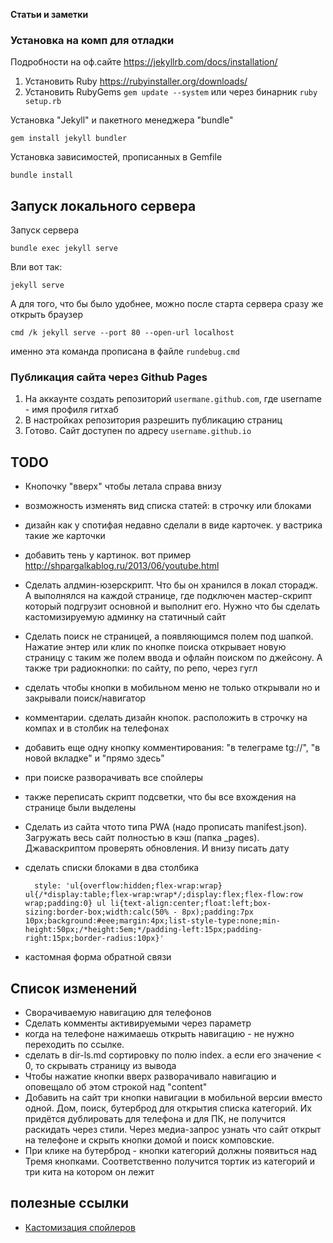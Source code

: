 **Статьи и заметки**

### Установка на комп для отладки
Подробности на оф.сайте <https://jekyllrb.com/docs/installation/>

1. Установить Ruby  <https://rubyinstaller.org/downloads/>
2. Установить RubyGems `gem update --system` или через бинарник `ruby setup.rb`

Установка "Jekyll" и пакетного менеджера "bundle"
```
gem install jekyll bundler
```
Установка зависимостей, прописанных в Gemfile
```
bundle install
```

## Запуск локального сервера
Запуск сервера
```
bundle exec jekyll serve
```
Bли вот так:
```
jekyll serve
```
А для того, что бы было удобнее, можно после старта сервера сразу же открыть браузер
```
cmd /k jekyll serve --port 80 --open-url localhost
```
именно эта команда прописана в файле `rundebug.cmd`

### Публикация сайта через Github Pages
1. На аккаунте создать репозиторий `usermane.github.com`, где username - имя профиля гитхаб
2. В настройках репозитория разрешить публикацию страниц
3. Готово. Сайт доступен по адресу `username.github.io`

## TODO

- Кнопочку "вверх" чтобы летала справа внизу  
- возможность изменять вид списка статей: в строчку или блоками 
- дизайн как у спотифая недавно сделали в виде карточек. у вастрика такие же карточки
- добавить тень у картинок. вот пример <http://shpargalkablog.ru/2013/06/youtube.html>
- Сделать алдмин-юзерскрипт. Что бы он хранился в локал сторадж. А выполнялся на каждой странице, где подключен мастер-скрипт который подгрузит основной и выполнит его. Нужно что бы сделать кастомизируемую админку на статичный сайт
- Сделать поиск не страницей, а появляющимся полем под шапкой. Нажатие энтер или клик по кнопке поиска открывает новую страницу с таким же полем ввода и офлайн поиском по джейсону. А также три радиокнопки: по сайту, по репо, через гугл
- сделать чтобы кнопки в мобильном меню не только открывали но и закрывали поиск/навигатор

- комментарии. сделать дизайн кнопок. расположить в строчку на компах и в столбик на телефонах
- добавить еще одну кнопку комментирования: "в телеграме tg://", "в новой вкладке" и "прямо здесь"

- при поиске разворачивать все спойлеры 
- также переписать скрипт подсветки, что бы все вхождения на странице были выделены

- Сделать из сайта чтото типа PWA (надо прописать manifest.json). Загружать весь сайт полностью в кэш (папка \_pages). Джаваскриптом проверять обновления. И внизу писать дату

- сделать списки блоками в два столбика
  ```
    style: 'ul{overflow:hidden;flex-wrap:wrap} ul{/*display:table;flex-wrap:wrap*/;display:flex;flex-flow:row wrap;padding:0} ul li{text-align:center;float:left;box-sizing:border-box;width:calc(50% - 8px);padding:7px 10px;background:#eee;margin:4px;list-style-type:none;min-height:50px;/*height:5em;*/padding-left:15px;padding-right:15px;border-radius:10px}'
  ```

- кастомная форма обратной связи


## Список изменений
- Сворачиваемую навигацию для телефонов  
- Сделать комменты активируемыми через параметр  
- когда на телефоне нажимаешь открыть навигацию - не нужно переходить по ссылке. 
- сделать в dir-ls.md сортировку по полю index. а если его значение < 0, то скрывать страницу из вывода
- Чтобы нажатие кнопки вверх разворачивало навигацию и оповещало об этом строкой над "content"
- Добавить на сайт три кнопки навигации в мобильной версии вместо одной. Дом, поиск, бутерброд для открытия списка категорий. Их придётся дублировать для телефона и для ПК, не получится раскидать через стили. Через медиа-запрос узнать что сайт открыт на телефоне и скрыть кнопки домой и поиск комповские. 
- При клике на бутерброд - кнопки категорий должны появиться над Тремя кнопками. Соответственно получится тортик из категорий и три кита на котором он лежит

## полезные ссылки

- [Кастомизация спойлеров](http://shpargalkablog.ru/2013/04/details-html.html)